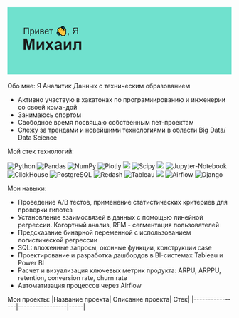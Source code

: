 ![header](header.png)

Обо мне: 
Я Аналитик Данных с техническим образованием
- Активно участвую в хакатонах по програмиированию и инженерии со своей командой 
- Занимаюсь спортом 
- Свободное время посвящаю собственным пет-проектам 
- Слежу за трендами и новейшими технологиями в области Big Data/ Data Science

Мой стек технологий:

![Python](https://camo.githubusercontent.com/a82f90224cfb75e682adae9b9f9c3257638d16ecea35001155cac9618d234585/68747470733a2f2f696d672e736869656c64732e696f2f62616467652f707974686f6e2d77686974653f6c6f676f3d707974686f6e267374796c653d666f722d7468652d6261646765)
![Pandas](https://camo.githubusercontent.com/6857d3b9486585dd1154240b8c0f540678413e92feb328d69ea3dd54adc2db7d/68747470733a2f2f696d672e736869656c64732e696f2f62616467652f70616e6461732d77686974653f6c6f676f3d70616e646173266c6f676f436f6c6f723d626c7565267374796c653d666f722d7468652d6261646765)
![NumPy](https://camo.githubusercontent.com/035d57202e43b23d27e518e9ee8551bfbdc425a1d58a80d845c77348bf3a4393/68747470733a2f2f696d672e736869656c64732e696f2f62616467652f6e756d70792d77686974653f6c6f676f3d6e756d7079266c6f676f436f6c6f723d626c7565267374796c653d666f722d7468652d6261646765)
![Plotly](https://camo.githubusercontent.com/e96f7ee545b2615b2f3681473e4a521512d94fbbe3bc6c1b357aa34390c7c29c/68747470733a2f2f696d672e736869656c64732e696f2f62616467652f706c6f746c792d77686974653f6c6f676f3d706c6f746c79266c6f676f436f6c6f723d626c7565267374796c653d666f722d7468652d6261646765) <img src="https://img.shields.io/badge/seaborn-white?style=for-the-badge&logo=&logoColor="/>
![Scipy](https://camo.githubusercontent.com/c142c549619da86190c32d9c0fac28867482496c63080e69a9d446237a046cc9/68747470733a2f2f696d672e736869656c64732e696f2f62616467652f53636970792d77686974653f6c6f676f3d5363697079266c6f676f436f6c6f723d626c61636b267374796c653d666f722d7468652d6261646765) <img src="https://img.shields.io/badge/ScikitLearn-white?style=for-the-badge&logo=scikitlearn&logoColor=black"/>
![Jupyter-Notebook](https://camo.githubusercontent.com/8bca3edd12b3ff43eb8cdb7d5a0f3be1d4869bb604fb865ed2bc81d8551669aa/68747470733a2f2f696d672e736869656c64732e696f2f62616467652f4a7570797465725f6e6f7465626f6f6b2d77686974653f6c6f676f3d4a757079746572267374796c653d666f722d7468652d6261646765)
![ClickHouse](https://camo.githubusercontent.com/9fa0fedc3f9933e1aa01ab66dbe9980c89cad33a78aa012439c3493d114d4db2/68747470733a2f2f696d672e736869656c64732e696f2f62616467652f436c69636b686f7573652d77686974653f6c6f676f3d436c69636b686f757365267374796c653d666f722d7468652d6261646765)
![PostgreSQL](https://camo.githubusercontent.com/5a9c6c77cc5b91b4aea7211bfa4b0ad5f571da7d30d6c3114a77478a41a523e2/68747470733a2f2f696d672e736869656c64732e696f2f62616467652f506f737467726553514c2d77686974653f6c6f676f3d506f737467726553514c2673267374796c653d666f722d7468652d6261646765)
![Redash](https://camo.githubusercontent.com/96826bac7ae326599a82e878b78cf1a461f33835495327dc6a2345bbc15b62f4/68747470733a2f2f696d672e736869656c64732e696f2f62616467652f7265646173682d77686974653f6c6f676f3d726564617368266c6f676f436f6c6f723d626c61636b267374796c653d666f722d7468652d6261646765)
![Tableau](https://camo.githubusercontent.com/abfdd5ab48f8da27850c762871c05f60c631f071e40e1763d03816495a915d49/68747470733a2f2f696d672e736869656c64732e696f2f62616467652f5461626c6561752d77686974653f6c6f676f3d5461626c6561752673266c6f676f436f6c6f723d79656c6c6f77267374796c653d666f722d7468652d6261646765) <img src="https://img.shields.io/badge/Power BI-white?style=for-the-badge&logo=Power BI&logoColor=yellow"/>
![Airflow](https://camo.githubusercontent.com/68dbf39d1c6aca30ea4383d48c6ba248417a146744391b368576201d197e8ab6/68747470733a2f2f696d672e736869656c64732e696f2f62616467652f416972666c6f772d77686974653f6c6f676f3d416972666c6f77267374796c653d666f722d7468652d6261646765)
![Django](https://camo.githubusercontent.com/03385dfaba10551877688a1ca5613bcb338b5fe46d6d5762c9a8fd615133026c/68747470733a2f2f696d672e736869656c64732e696f2f62616467652f646a616e676f2d77686974653f6c6f676f3d646a616e676f266c6f676f436f6c6f723d626c61636b267374796c653d666f722d7468652d6261646765)


Мои навыки:
- Проведение A/B тестов, применение статистических критериев для проверки гипотез
- Установление взаимосвязей в данных с помощью линейной регрессии. Когортный анализ, RFM - сегментация пользователей
- Предсказание бинарной переменной с использованием логистической регрессии
- SQL: вложенные запросы, оконные функции, конструкции case
- Проектирование и разработка дашбордов в BI-системах Tableau и Power BI
- Расчет и визуализация ключевых метрик продукта: ARPU, ARPPU, retention, conversion rate, churn rate
- Автоматизация процессов через Airflow

Мои проекты:
|Название проекта| Описание проекта| Стек|
|----------------|-----------------|-----|

